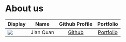 # About us

Display | Name | Github Profile | Portfolio 
--------|:----:|:--------------:|:---------:
![](https://via.placeholder.com/100.png?text=Photo) | Jian Quan | [Github](https://github.com/K-J-Q/) | [Portfolio](docs/team/jianquan.md)